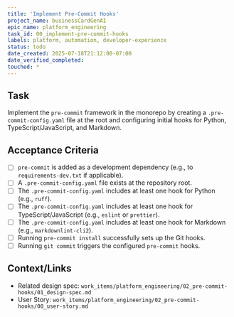 ```yaml
---
title: 'Implement Pre-Commit Hooks'
project_name: businessCardGenAI
epic_name: platform_engineering
task_id: 00_implement-pre-commit-hooks
labels: platform, automation, developer-experience
status: todo
date_created: 2025-07-18T21:12:00-07:00
date_verified_completed:
touched: *
---
```


## Task

Implement the `pre-commit` framework in the monorepo by creating a `.pre-commit-config.yaml` file at the root and configuring initial hooks for Python, TypeScript/JavaScript, and Markdown.

## Acceptance Criteria

- [ ] `pre-commit` is added as a development dependency (e.g., to `requirements-dev.txt` if applicable).
- [ ] A `.pre-commit-config.yaml` file exists at the repository root.
- [ ] The `.pre-commit-config.yaml` includes at least one hook for Python (e.g., `ruff`).
- [ ] The `.pre-commit-config.yaml` includes at least one hook for TypeScript/JavaScript (e.g., `eslint` or `prettier`).
- [ ] The `.pre-commit-config.yaml` includes at least one hook for Markdown (e.g., `markdownlint-cli2`).
- [ ] Running `pre-commit install` successfully sets up the Git hooks.
- [ ] Running `git commit` triggers the configured `pre-commit` hooks.

## Context/Links

- Related design spec: `work_items/platform_engineering/02_pre-commit-hooks/01_design-spec.md`
- User Story: `work_items/platform_engineering/02_pre-commit-hooks/00_user-story.md`
